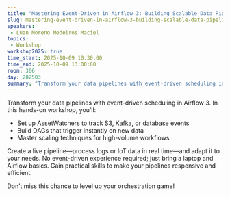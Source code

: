 ```yaml
---
title: "Mastering Event-Driven in Airflow 3: Building Scalable Data Pipelines"
slug: mastering-event-driven-in-airflow-3-building-scalable-data-pipelines
speakers:
 - Luan Moreno Medeiros Maciel
topics:
 - Workshop
workshop2025: true
time_start: 2025-10-09 10:30:00
time_end: 2025-10-09 13:00:00
room: 306
day: 202503
summary: "Transform your data pipelines with event-driven scheduling in Airflow 3."
---
```


Transform your data pipelines with event-driven scheduling in Airflow 3. In this hands-on workshop, you’ll:

* Set up AssetWatchers to track S3, Kafka, or database events
* Build DAGs that trigger instantly on new data
* Master scaling techniques for high-volume workflows

Create a live pipeline—process logs or IoT data in real time—and adapt it to your needs. No event-driven experience required; just bring a laptop and Airflow basics. Gain practical skills to make your pipelines responsive and efficient. 

Don’t miss this chance to level up your orchestration game!